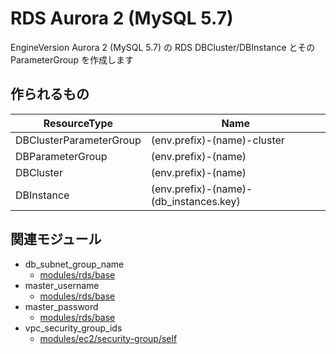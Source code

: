 # RDS Aurora 2 (MySQL 5.7)

EngineVersion Aurora 2 (MySQL 5.7) の RDS DBCluster/DBInstance とその ParameterGroup を作成します


## 作られるもの

| ResourceType              | Name                                    |
|----                       |----                                     |
| DBClusterParameterGroup   | (env.prefix)-(name)-cluster             |
| DBParameterGroup          | (env.prefix)-(name)                     |
| DBCluster                 | (env.prefix)-(name)                     |
| DBInstance                | (env.prefix)-(name)-(db_instances.key)  |


## 関連モジュール

- db_subnet_group_name
  - [modules/rds/base](../base) 
- master_username
  - [modules/rds/base](../base)
- master_password
  - [modules/rds/base](../base)
- vpc_security_group_ids
  - [modules/ec2/security-group/self](../../ec2/security-group/self)
